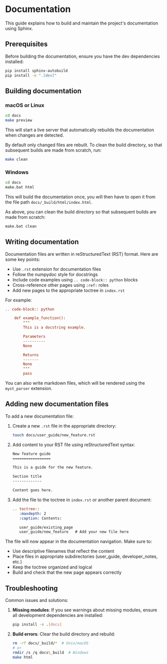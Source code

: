 # Documentation

This guide explains how to build and maintain the project\'s
documentation using Sphinx.

## Prerequisites

Before building the documentation, ensure you have the dev dependencies
installed:

``` bash
pip install sphinx-autobuild
pip install -e ".[dev]"
```

## Building documentation

### macOS or Linux

``` bash
cd docs
make preview
```

This will start a live server that automatically rebuilds the
documentation when changes are detected.

By default only changed files are rebuilt. To clean the build directory,
so that subsequent builds are made from scratch, run:

``` bash
make clean
```

### Windows

``` bash
cd docs
make.bat html
```

This will build the documentation once, you will then have to open it
from the file path `docs/_build/html/index.html`.

As above, you can clean the build directory so that subsequent builds
are made from scratch:

``` bash
make.bat clean
```

## Writing documentation

Documentation files are written in reStructuredText (RST) format. Here
are some key points:

-   Use `.rst` extension for documentation files
-   Follow the numpydoc style for docstrings
-   Include code examples using `.. code-block:: python` blocks
-   Cross-reference other pages using `:ref:` roles
-   Add new pages to the appropriate toctree in `index.rst`

For example:

``` rst
.. code-block:: python

    def example_function():
        """
        This is a docstring example.

        Parameters
        ----------
        None

        Returns
        -------
        None
        """
        pass
```

You can also write markdown files, which will be rendered using the
`myst_parser` extension.

## Adding new documentation files

To add a new documentation file:

1.  Create a new `.rst` file in the appropriate directory:

    ``` bash
    touch docs/user_guide/new_feature.rst
    ```

2.  Add content to your RST file using reStructuredText syntax:

    ``` rst
    New feature guide
    =================

    This is a guide for the new feature.

    Section title
    -------------

    Content goes here.
    ```

3.  Add the file to the toctree in `index.rst` or another parent
    document:

    ``` rst
    .. toctree::
       :maxdepth: 2
       :caption: Contents:

       user_guide/existing_page
       user_guide/new_feature   # Add your new file here
    ```

The file will now appear in the documentation navigation. Make sure to:

-   Use descriptive filenames that reflect the content
-   Place files in appropriate subdirectories (user_guide,
    developer_notes, etc.)
-   Keep the toctree organized and logical
-   Build and check that the new page appears correctly

## Troubleshooting

Common issues and solutions:

1.  **Missing modules**: If you see warnings about missing modules,
    ensure all development dependencies are installed:

    ``` bash
    pip install -e .[docs]
    ```

2.  **Build errors**: Clear the build directory and rebuild:

    ``` bash
    rm -rf docs/_build/*  # Unix/macOS
    # or
    rmdir /s /q docs\_build  # Windows
    make html
    ```
